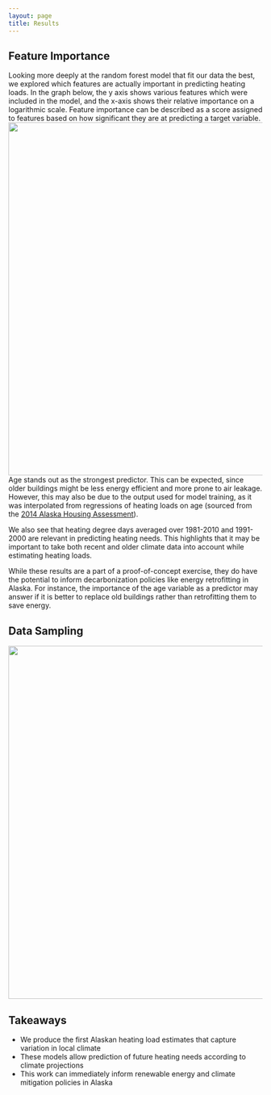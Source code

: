 ```yaml
---
layout: page
title: Results
---
```

## Feature Importance
Looking more deeply at the random forest model that fit our data the best, we explored which features are actually important in predicting heating loads. In the graph below, the y axis shows various features which were included in the model, and the x-axis shows their relative importance on a logarithmic scale. Feature importance can be described as a score assigned to features based on how significant they are at predicting a target variable.
<img src="{{ site.url }}{{ site.baseurl }}/assets/img/feat.png" width="700">
Age stands out as the strongest predictor. This can be expected, since older buildings might be less energy efficient and more prone to air leakage. However, this may also be due to the output used for model training, as it was interpolated from regressions of heating loads on age (sourced from the [2014 Alaska Housing Assessment](https://www.ahfc.us/pros/energy/alaska-housing-assessment/housing-assessment)).

We also see that heating degree days averaged over 1981-2010 and 1991-2000 are relevant in predicting heating needs. This highlights that it may be important to take both recent and older climate data into account while estimating heating loads.

While these results are a part of a proof-of-concept exercise, they do have the potential to inform decarbonization policies like energy retrofitting in Alaska. For instance, the importance of the age variable as a predictor may answer if it is better to replace old buildings rather than retrofitting them to save energy.

## Data Sampling
<img src="{{ site.url }}{{ site.baseurl }}/assets/img/ds_res.png" width="700">

## Takeaways
+ We produce the first Alaskan heating load estimates that capture variation in local climate
+ These models allow prediction of future heating needs according to climate projections
+ This work can immediately inform renewable energy and climate mitigation policies in Alaska
